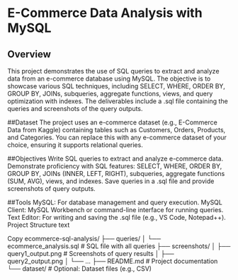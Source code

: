 # E-Commerce Data Analysis with MySQL

## Overview
This project demonstrates the use of SQL queries to extract and analyze data from an e-commerce database using MySQL. The objective is to showcase various SQL techniques, including SELECT, WHERE, ORDER BY, GROUP BY, JOINs, subqueries, aggregate functions, views, and query optimization with indexes. The deliverables include a .sql file containing the queries and screenshots of the query outputs.

##Dataset
The project uses an e-commerce dataset (e.g., E-Commerce Data from Kaggle) containing tables such as Customers, Orders, Products, and Categories. You can replace this with any e-commerce dataset of your choice, ensuring it supports relational queries.

##Objectives
Write SQL queries to extract and analyze e-commerce data.
Demonstrate proficiency with SQL features: SELECT, WHERE, ORDER BY, GROUP BY, JOINs (INNER, LEFT, RIGHT), subqueries, aggregate functions (SUM, AVG), views, and indexes.
Save queries in a .sql file and provide screenshots of query outputs.

##Tools
MySQL: For database management and query execution.
MySQL Client: MySQL Workbench or command-line interface for running queries.
Text Editor: For writing and saving the .sql file (e.g., VS Code, Notepad++).
Project Structure
text

Copy
ecommerce-sql-analysis/
├── queries/
│   └── ecommerce_analysis.sql  # SQL file with all queries
├── screenshots/
│   ├── query1_output.png      # Screenshots of query results
│   ├── query2_output.png
│   └── ...
├── README.md                 # Project documentation
└── dataset/                  # Optional: Dataset files (e.g., CSV)
